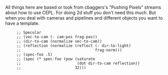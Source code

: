 All things here are based or took from cbaggers's "Pushing Pixels" streams about how to use CEPL. For doing 2d stuff you don't need this much. But when you deal with cameras and pipelines and different objects you want to have a template.

         ;; Specular
         ;; (vec-to-cam (- cam-pos frag-pos))
         ;; (dir-to-cam (normalize vec-to-cam))
         ;; (reflection (normalize (reflect (- dir-to-light)
         ;;                                 frag-norm)))
         ;; (spec-foo .5)
         ;; (spec (* spec-foo (pow (saturate
         ;;                         (dot dir-to-cam reflection))
         ;;                        32)))

